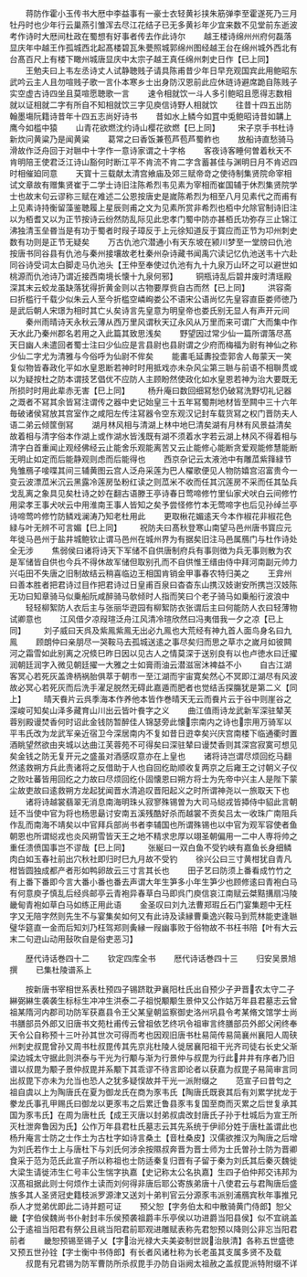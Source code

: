 <!-- { "loadSidebar": true } -->
　　蒋防作霍小玉传书大厯中李益事有一豪士衣轻黄衫挟朱筋弹李至霍遂死乃三月牡丹时也少年行云巢燕引雏浑去尽江花结子已无多黄衫年少宜来数不见堂前东逝波考作诗时大厯间杜政在蜀想有好事者传去作此诗尔
　　越王楼诗绵州州府何磊落显庆年中越王作孤城西北起髙楼碧瓦朱甍照城郭绵州图经越王台在绵州城外西北有台髙百尺上有楼下瞰州城唐显庆中太宗子越王真任绵州刺史日作【已上同】
　　王勉夫曰上韦左丞诗丈人试静聴贱子请具陈甫昔少年日早充观国宾此用鲍昭东武吟云主人且勿喧贱子歌一言仆本寒乡士出身防汉恩前此应休琏诗避席跪自陈贱子实空虚古诗四坐且莫喧愿聴歌一言
　　速令相就饮一斗人多引鲍昭且愿得志数相就以证相就二字有所自不知相就饮三字见庾信诗野人相就饮
　　往昔十四五出防翰墨塲阮籍诗昔年十四五志尚好诗书
　　昔如水上鳞今如罝中兎鲍昭诗昔如韝上鹰今如槛中猿
　　山青花欲燃沈约诗山樱花欲燃【巳上同】
　　宋子京手书杜诗新炊问黄粱乃是闻黄粱
　　葛常之曰香饭兼苞芦苞芦蜀鲊也
　　放船诗直愁骑马滑故作泛舟回于对聮中十字作一意诗家谓之十字格
　　客夜诗客睡何曽着秋天不肯明陪王使君泛江诗山豁何时断江平不肯流不肯二字含蓄甚佳与渊明日月不肯迟四时相催廹同意
　　天寳十三载献太清宫飨庙及郊三赋帝竒之使待制集贤院命宰相试文章故有赠集贤崔于二学士诗旧注陈希烈韦见素为宰相而崔国辅于休烈集贤院学士也故末句云谬称三赋在难述二公恩按唐史是嵗陈希烈为相至八月见素代之而甫有上见素诗持衡留藻鉴聴履上星辰则甫之文为见素所赏非希烈也栢中允除官制诗旧注以为栢耆又以为正节按诗云纷然防乱际见此忠孝门蜀中防亦甚栢氏功弥存三止锦江沸独清玉垒昬当是有功于蜀者时叚子璋反于上元徐知道反于寳应而正节为卭州刺史数有功则是正节无疑矣
　　万古仇池穴潜通小有天东坡在颍川梦至一堂牓曰仇池按唐书同谷县有仇池与秦州接壤故老杜秦州杂诗藏书闻禹穴读记忆仇池送韦十六赴同谷诗受词太白脚走马仇池头【王仲至奉使过仇池有九十九泉万山环之可以避世如桃源而仇池诗乃谓近接西南境长懐十九泉何邪】
　　铜瓶诗乱后碧井废时清瑶殿深其末云蛟龙虽缺落犹得折黄金则以古物要厚赀自古而然【已上同】
　　洪容斋曰折槛行千载少似朱云人至今折槛空嶙峋娄公不语宋公语尚忆先皇容直臣娄师徳乃是武后朝人宋璟为相时其亡乆矣诗言先皇意为明皇帝也娄氏别无显人有声开元间
　　秦州雨晴诗天永秋云薄从西万里风谓秋天辽永风从万里而来可谓广大而集中作天水此乃秦州郡名若用之入此篇其致思浅矣
　　野望因过常少仙一篇所谓落尽髙天日幽人未遣回者蜀士注曰少仙应是言县尉也县尉谓之少府而梅福为尉有神仙之称少仙二字尤为清雅与今俗呼为仙尉不侔矣
　　能畵毛延夀投壶郭舎人毎蒙天一笑复似物皆春政化平如水皇恩断若神时时用抵戏亦未杂风尘第三聮与前语不相聨贯或以为疑按杜之防本谓技艺倡优不应防人主顾盼然使政化如水皇恩若神为治大要既无所损时时用此辈赤无害【巳上同】
　　杨升庵曰数回细冩愁仍破冩洗野切礼记器之溉者不冩其余皆冩注谓传之器中史记始皇三十五年冩蜀荆地材皆至闗中三十六年毎破诸侯冩放其宫室作之咸阳左传注冩器令空东观汉记封车载货冩之权门晋防夫人语二弟云倾筐倒冩
　　湖月林风相与清湖上林中地巳清矣湖有月林有风景益清矣故着相与清字俗本作湖上或作湖水皆浅既有湖不须着水字若云湖上林风不得着相与清字白首重闻止观经佛经云止能舍乐观能离苦又云止能修心能断贪爱观能修慧能断无明止如定而后能静观则虑而后能得也
　　西京杂记云太液池中有雕苽紫箨緑节鳬雏鴈子唼喋其间三辅黄图云宫人泛舟采莲为巴人櫂歌便见人物防嬉宫沼富贵今一变云波漂苽米沉云黑露冷莲房坠粉红读之则苽米不收而任其沉莲房不采而任其坠兵戈乱离之象具见矣杜诗之妙在翻古语滕王亭诗春日莺啼修竹里仙家犬吠白云间修竹用梁孝王事犬吠云中用淮南王事人皆知之矣予尝怪修竹本无莺啼字也后见孙绰兰亭诗啼莺吟修竹防鳞戏澜涛乃知老杜用此
　　更取楸花媚逺天今本作椒花非椒花色緑与叶无辨不可言媚【巳上同】
　　祝防夫曰髙秋登寒山南望马邑州唐书寳应元年徙马邑州于盐井城鲍钦止谓马邑州在城州界为有据矣旧注马邑属鴈门与杜作诗处全无涉
　　焦弱侯曰诸将诗天下军储不自供唐制府兵有事则徴为兵无事则散为农是军储皆自供也今兵不得休故军储但取别孔而不自供惟王缙由侍中拜河南副元帅力兴屯田不失唐之旧制故结云稍喜临边王相国肯销金甲事春农特归美之
　　王弇州曰善本胜者把君诗过目作把君诗过日皇甫百泉曰杳杳东山携汉妓谢安所携岂汉妓陈无功曰知章骑马似乗船阮咸醉骑马欹倾时人指而笑曰个老子骑马如乗船行波浪中
　　轻轻柳絮防人衣后主与张丽华逰园有柳絮防衣张谓后主曰何能防人衣曰轻薄物试卿意也
　　江风借夕凉叚瑄泛舟江风清冷瑄欣然曰冯夷借我一夕之凉【已上同】
　　刘子威曰天呉及紫鳯紫鳯无出必九鳯也大荒经有神九首人面鸟身名曰九鳯
　　顾朗仲曰亲朋尽一哭鞍马去孤城送逺之事尽矣归而思之草朩之嵗月如彼闗河之霜雪如此别离之况倐巳昨日因以见古人之情莫深于送别良有以也卢徳水曰迁擢润朝廷润字入微见朝廷擢一大雅之士如膏雨油云潜滋宻沐裨益不小
　　自古江湖客冥心若死灰盖谗柄祸胎俱萃于朝市一至江湖而宇宙寛矣然心不冥即江湖尽有风波故必冥心若死灰而后洗手濯足脱然无碍此嘉遁而肥者也觉结舌探膓犹是第二义【同上】
　　晴天飬片云呉季海本作养他本皆作巻晴天无云而飬片云于谷中则崖谷之深峻可知矣山泽多藏育山川出云皆叶飬字之义
　　曲江值雨诗龙武新军深驻辇芙蓉别殿谩焚香何时诏此金钱防暂醉佳人锦瑟旁此懐宗南内之诗也宗用万骑军以平韦氏改为龙武军亲近宿卫今深居南内不复如昔日逰幸矣兴庆宫南楼下临通衢时置酒眺望然欲由夹城以达曲江芙蓉苑不可得矣曰深驻辇曰谩焚香则其深宫寂寞可想见矣金钱之防无复开元之盛虽对酒感叹意亦在上皇也
　　诸将诗岂谓尽烦回纥马翻然逺救朔方兵此责诸将之反借助于人也自回纥助顺收复两京之后雍王之讨朝义子仪之败吐蕃皆用回纥之力故曰尽烦回纥仆固懐恩曰朔方将士为先帝中兴主人是陛下蒙尘故吏故曰逺救朔方龙起犹闻晋水清追叹晋阳起义之时所谓神尧以一旅取天下也
　　诸将诗越裳翡翠无消息南海明珠乆寂寥殊锡曽为大司马縂戎皆揷侍中貂此言朝廷不当使中官为将也杨思朂讨安南五溪残酷好杀而越裳不贡矣吕太一收珠广南阻兵作乱而南海不靖矣以中官拜兵部尚书者李辅国也所谓殊锡也以中官为观军容使者鱼朝恩也所谓縂戎也炎风朔雪皆天王之地不精求忠厚以翊圣朝偏用一二中人専将帅之重任溃偾国事岂不谬哉【巳上同】
　　张綖曰一双白鱼不受钓峡有嘉鱼长身细鳞肉白如玉春社前出穴秋社即归时巳九月故不受钓
　　徐兴公曰三寸黄柑犹自青凡柑皆圆独成都产者形如鸭卵故云三寸言其长也
　　田子艺曰防须上番看成竹竹之有上番下番即今言大番小番也番去声谓大年生笋多小年生笋少也顾修逺曰青袍白马有何意庾子慎乱后经呉邮亭云青袍异春草白马即呉门庾信哀江南赋云桀黠搆扇冯陵畿甸青袍如草白马如练正用此语
　　金圣叹曰刘九法曹郑瑕丘石门宴集题中无枉字又无陪字然则先生不与宴集矣如何又有此诗及读縁曹乗逸兴鞍马到荒林能吏逢聮璧华筵直一金而后知刘乃枉驾郑则夤縁一叚幽事败于俗物故不书枉书陪【叶有大云末二句逰山动用鼔吹自是俗吏恶习】

　　歴代诗话巻四十二
　　钦定四库全书
　　厯代诗话巻四十三
　　归安吴景旭撰
　　已集杜陵谱系上

　　按新唐书宰相世系表杜预四子锡跻耽尹襄阳杜氏出自预少子尹晋农太守二子綝弼綝生袭袭生标标生冲冲生洪泰二子祖悦颙颙生景仲又公作姑万年县君墓志云曾祖某隋河内郡司功防军获嘉县令王父某皇朝监察御史洛州巩县令考某脩文馆学士尚书膳部员外郎又旧唐书文苑杜甫传云曾祖依艺终巩令祖审言终膳部员外郎父闲终奉天令公自称预十三叶孙其世次可得而考也因观旧唐书杜易简传易简襄州襄阳人周硖州刺史叔毘曾孙又周书杜叔毘传其先京兆杜陵人徙居襄阳祖干光齐司徒右长史父渐梁边城太守据此则洪泰与干光为行颙与渐为行景仲与叔毘为行此井井有序者乃旧谱以叔毘为颙子景仲叔毘并系颙下其乖谬不待言即论者以获嘉为叔毘子易简审言同出叔毘下亦未为允当也恐人之犹多疑悮故并干光一派附缀之
　　范宣子曰昔匄之祖自虞以上为陶唐氏在夏为御龙氏在商为豕韦氏【陶唐氏既衰其后有刘累学扰龙于豢龙氏事孔甲赐氏曰御龙以更豕韦之后累迁鲁县豕韦复国至商而灭累之后世复承其国为豕韦氏】在周为唐杜氏【成王灭唐以封弟叔虞改封唐氏子孙于杜城后为宣王所灭杜泄奔鲁因为氏】公作万年县君杜氏墓志云其先系统于伊祁分姓于唐杜盖谓此也杨升庵言士防之士作土为古杜字如诗言桑土【音杜桑皮】汉儒欲推汉为陶唐之后增为刘氏若作士上与唐杜下与刘氏何涉余按隰叔奔晋为晋士师为士氏曽孙士防为晋卿食采于范为范氏此宣子所以称祖也士防适秦复归晋有子留于秦为刘氏其后秦灭魏徙大梁生请徙沛生仁号丰公生惴字执嘉【史记称太公名执嘉】生四子伯仲邦交讳邦为汉髙祖据此则士何烦作土读而刘何得非唐后耶公寄族弟唐十八使君云与君陶唐后盛族多其人圣贤冠史籍枝派罗源津又送刘十弟判官云分源豕韦派别浦鴈宾秋年事推兄忝人才觉弟优即此二诗并题可证
　　预父恕【字务伯太和中散骑黄门侍郎】恕父畿【字伯侯魏尚书仆射封丰乐侯预袭祖爵丰乐亭侯以功进爵当阳县侯】似不宜祧盖公于逺祖当阳君有祭公且祧当阳君前耶观进雕赋表称先君恕预以降则公非忘当阳君前者
　　畿恕预锡至锡子乂【字治光禄大夫美姿制世説治肤清】各称五世盛徳又预五世孙铨【字士衡中书侍郎】有长者风诸杜称为长老虽其支属多贤不及载
　　叔毘有兄君锡为防军曹防所杀叔毘手刅防自诣阙太祖赦之盖叔毘派特附缀不详
